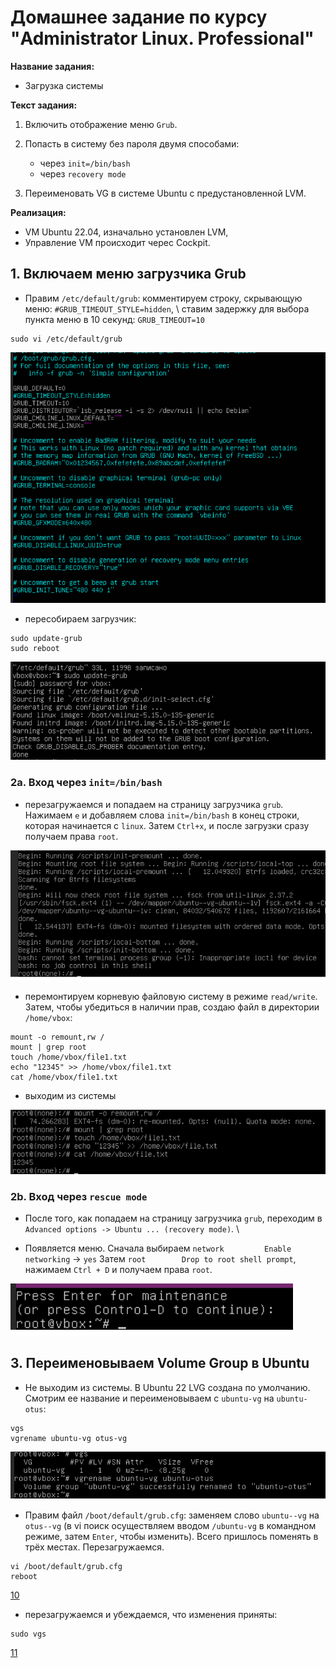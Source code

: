 # Домашнее задание по курсу "Administrator Linux. Professional"

**Название задания:** 

  - Загрузка системы

**Текст задания:** 

  1. Включить отображение меню ```Grub```.

  2. Попасть в систему без пароля двумя способами:
     - через ```init=/bin/bash```
     - через ```recovery mode```

  3. Переименовать VG в системе Ubuntu с предустановленной LVM. 

**Реализация:**

  - VM Ubuntu 22.04, изначально установлен LVM,
  - Управление VM происходит черес Cockpit.

## 1. Включаем меню загрузчика Grub

  - Правим ```/etc/default/grub```: 
    комментируем строку, скрывающую меню: ```#GRUB_TIMEOUT_STYLE=hidden```, \ 
    ставим задержку для выбора пункта меню в 10 секунд: ```GRUB_TIMEOUT=10```
    
```
sudo vi /etc/default/grub
```

![01](./screenshots/01.png)

 - пересобираем загрузчик:

```
sudo update-grub
sudo reboot
```

![02](./screenshots/02.png)

### 2a. Вход через ```init=/bin/bash```

 - перезагружаемся и попадаем на страницу загрузчика ```grub```.
   Нажимаем ```e``` и добавляем слова ```init=/bin/bash``` в конец строки, которая начинается с ```linux```. Затем ```Ctrl+x```, и после загрузки сразу получаем права ```root```.

![03](./screenshots/03.png)

 - перемонтируем корневую файловую систему в режиме ```read/write```. \
   Затем, чтобы убедиться в наличии прав, создаю файл в директории ```/home/vbox```:

```
mount -o remount,rw /
mount | grep root
touch /home/vbox/file1.txt
echo "12345" >> /home/vbox/file1.txt 
cat /home/vbox/file1.txt
```

 - выходим из системы

![05](./screenshots/05.png)

### 2b. Вход через ```rescue mode```

 - После того, как попадаем на страницу загрузчика ```grub```,
   переходим в ```Advanced options -> Ubuntu ... (recovery mode)```. \

 - Появляется меню. Сначала выбираем ```network         Enable networking``` -> ```yes```
   Затем  ```root        Drop to root shell prompt```, нажимаем ```Ctrl + D``` и получаем права ```root```.

![07](./screenshots/07.png)

## 3. Переименовываем Volume Group в Ubuntu

  - Не выходим из системы. В Ubuntu 22 LVG создана по умолчанию. 
    Смотрим ее название и переименовываем с ```ubuntu-vg``` на ```ubuntu-otus```:

```
vgs
vgrename ubuntu-vg otus-vg
```

![09](./screenshots/09.png)

  - Правим файл ```/boot/default/grub.cfg```: заменяем слово ```ubuntu--vg``` на ```otus--vg``` (в vi поиск осуществляем вводом ```/ubuntu-vg``` в командном режиме, затем ```Enter```, чтобы изменить). Всего пришлось поменять в трёх местах. Перезагружаемся.

```
vi /boot/default/grub.cfg
reboot
```

[10](./screenshots/10.png)

  - перезагружаемся и убеждаемся, что изменения приняты:

```
sudo vgs
```

[11](./screenshots/11.png)
